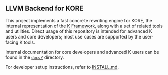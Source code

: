 ## LLVM Backend for KORE

This project implements a fast concrete rewriting engine for KORE, the internal
representation of the [K Framework][K], along with a set of related tools and
utilities. Direct usage of this repository is intended for advanced K users and
core developers; most use cases are supported by the user-facing K tools.

Internal documentation for core developers and advanced K users can be found in
the [`docs/`](docs) directory.

For developer setup instructions, refer to [INSTALL.md](INSTALL.md).

[K]: https://github.com/runtimeverification/k
